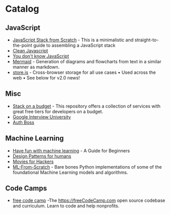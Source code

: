 # Catalog
## JavaScript ##
* [JavaScript Stack from Scratch](https://github.com/verekia/js-stack-from-scratch) - This is a minimalistic and straight-to-the-point guide to assembling a JavaScript stack
* [Clean Javascript](https://github.com/ryanmcdermott/clean-code-javascript)
* [You don't know JavaScript](https://github.com/getify/You-Dont-Know-JS)
* [Mermaid](https://github.com/knsv/mermaid) - Generation of diagrams and flowcharts from text in a similar manner as markdown.
* [store.js](https://github.com/marcuswestin/store.js) - Cross-browser storage for all use cases • Used across the web • See below for v2.0 news!


## Misc ##
* [Stack on a budget](https://github.com/255kb/stack-on-a-budget) - This repository offers a collection of services with great free tiers for developers on a budget.
* [Google Interview University](https://github.com/jwasham/google-interview-university)
* [Auth Boss](https://github.com/teesloane/Auth-Boss)

## Machine Learning ##
* [Have fun with machine learning](https://github.com/humphd/have-fun-with-machine-learning) - A Guide for Beginners
* [Design Patterns for humans](https://github.com/kamranahmedse/design-patterns-for-humans)
* [Movies for Hackers](https://github.com/k4m4/movies-for-hackers)
* [ML-From-Scratch](https://github.com/eriklindernoren/ML-From-Scratch) - Bare bones Python implementations of some of the foundational Machine Learning models and algorithms.

## Code Camps
* [free code camp](https://github.com/freeCodeCamp/freeCodeCamp) -The https://freeCodeCamp.com open source codebase and curriculum. Learn to code and help nonprofits.

